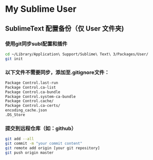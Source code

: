 # My Sublime User

## SublimeText 配置备份（仅 User 文件夹)

### 使用git同步subl配置和插件

```bash
cd ~/Library/Application\ Support/Sublime\ Text\ 3/Packages/User/
git init
```

### 以下文件不需要同步，添加至.gitignore文件：

```bash
Package Control.last-run
Package Control.ca-list
Package Control.ca-bundle
Package Control.system-ca-bundle
Package Control.cache/
Package Control.ca-certs/
encoding_cache.json
.DS_Store
```
### 提交到远程仓库（如：github）

```bash
git add --all
git commit -m "your commit content"
git remote add origin [your git repository]
git push origin master
```

